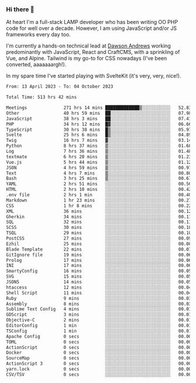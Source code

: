 ### Hi there 👋

<!--
**JamesNock/JamesNock** is a ✨ _special_ ✨ repository because its `README.md` (this file) appears on your GitHub profile.

Here are some ideas to get you started:

- 🔭 I’m currently working on ...
- 🌱 I’m currently learning ...
- 👯 I’m looking to collaborate on ...
- 🤔 I’m looking for help with ...
- 💬 Ask me about ...
- 📫 How to reach me: ...
- 😄 Pronouns: ...
- ⚡ Fun fact: ...
-->
At heart I'm a full-stack LAMP developer who has been writing OO PHP code for well over a decade. However, I am using JavaScript and/or JS frameworks every day too.

I'm currently a hands-on technical lead at [Dawson Andrews](https://www.dawsonandrews.com/) working predominantly with JavaScript, React and CraftCMS, with a sprinkling of Vue, and Alpine. Tailwind is my go-to for CSS nowadays (I've been converted, aaaaaaargh!).

In my spare time I've started playing with SvelteKit (it's very, very, nice!).

<!--START_SECTION:waka-->

```txt
From: 13 April 2023 - To: 04 October 2023

Total Time: 513 hrs 42 mins

Meetings              271 hrs 14 mins █████████████▒░░░░░░░░░░░   52.83 %
Other                 40 hrs 59 mins  ██░░░░░░░░░░░░░░░░░░░░░░░   07.98 %
JavaScript            38 hrs 3 mins   ██░░░░░░░░░░░░░░░░░░░░░░░   07.41 %
PHP                   34 hrs 12 mins  █▓░░░░░░░░░░░░░░░░░░░░░░░   06.66 %
TypeScript            30 hrs 38 mins  █▒░░░░░░░░░░░░░░░░░░░░░░░   05.97 %
Svelte                25 hrs 6 mins   █▒░░░░░░░░░░░░░░░░░░░░░░░   04.89 %
Twig                  16 hrs 7 mins   ▓░░░░░░░░░░░░░░░░░░░░░░░░   03.14 %
Python                8 hrs 37 mins   ▒░░░░░░░░░░░░░░░░░░░░░░░░   01.68 %
Log                   7 hrs 36 mins   ▒░░░░░░░░░░░░░░░░░░░░░░░░   01.48 %
textmate              6 hrs 20 mins   ▒░░░░░░░░░░░░░░░░░░░░░░░░   01.23 %
Vue.js                5 hrs 44 mins   ▒░░░░░░░░░░░░░░░░░░░░░░░░   01.12 %
JSON                  4 hrs 59 mins   ▒░░░░░░░░░░░░░░░░░░░░░░░░   00.97 %
Text                  4 hrs 7 mins    ▒░░░░░░░░░░░░░░░░░░░░░░░░   00.80 %
Bash                  3 hrs 25 mins   ▒░░░░░░░░░░░░░░░░░░░░░░░░   00.67 %
YAML                  2 hrs 51 mins   ░░░░░░░░░░░░░░░░░░░░░░░░░   00.56 %
HTML                  2 hrs 10 mins   ░░░░░░░░░░░░░░░░░░░░░░░░░   00.42 %
.env file             2 hrs 1 min     ░░░░░░░░░░░░░░░░░░░░░░░░░   00.40 %
Markdown              1 hr 23 mins    ░░░░░░░░░░░░░░░░░░░░░░░░░   00.27 %
CSS                   1 hr 8 mins     ░░░░░░░░░░░░░░░░░░░░░░░░░   00.22 %
XML                   36 mins         ░░░░░░░░░░░░░░░░░░░░░░░░░   00.12 %
Gherkin               34 mins         ░░░░░░░░░░░░░░░░░░░░░░░░░   00.11 %
SQL                   32 mins         ░░░░░░░░░░░░░░░░░░░░░░░░░   00.11 %
SCSS                  30 mins         ░░░░░░░░░░░░░░░░░░░░░░░░░   00.10 %
TSQL                  29 mins         ░░░░░░░░░░░░░░░░░░░░░░░░░   00.10 %
PostCSS               27 mins         ░░░░░░░░░░░░░░░░░░░░░░░░░   00.09 %
Ezhil                 25 mins         ░░░░░░░░░░░░░░░░░░░░░░░░░   00.08 %
Blade Template        22 mins         ░░░░░░░░░░░░░░░░░░░░░░░░░   00.07 %
GitIgnore file        19 mins         ░░░░░░░░░░░░░░░░░░░░░░░░░   00.06 %
Prolog                17 mins         ░░░░░░░░░░░░░░░░░░░░░░░░░   00.06 %
INI                   17 mins         ░░░░░░░░░░░░░░░░░░░░░░░░░   00.06 %
SmartyConfig          16 mins         ░░░░░░░░░░░░░░░░░░░░░░░░░   00.05 %
SVG                   15 mins         ░░░░░░░░░░░░░░░░░░░░░░░░░   00.05 %
JSON5                 14 mins         ░░░░░░░░░░░░░░░░░░░░░░░░░   00.05 %
htaccess              12 mins         ░░░░░░░░░░░░░░░░░░░░░░░░░   00.04 %
Shell Script          11 mins         ░░░░░░░░░░░░░░░░░░░░░░░░░   00.04 %
Ruby                  9 mins          ░░░░░░░░░░░░░░░░░░░░░░░░░   00.03 %
Assembly              8 mins          ░░░░░░░░░░░░░░░░░░░░░░░░░   00.03 %
Sublime Text Config   4 mins          ░░░░░░░░░░░░░░░░░░░░░░░░░   00.01 %
GDScript              3 mins          ░░░░░░░░░░░░░░░░░░░░░░░░░   00.01 %
Objective-C           2 mins          ░░░░░░░░░░░░░░░░░░░░░░░░░   00.01 %
EditorConfig          1 min           ░░░░░░░░░░░░░░░░░░░░░░░░░   00.01 %
TSConfig              1 min           ░░░░░░░░░░░░░░░░░░░░░░░░░   00.01 %
Apache Config         0 secs          ░░░░░░░░░░░░░░░░░░░░░░░░░   00.00 %
TOML                  0 secs          ░░░░░░░░░░░░░░░░░░░░░░░░░   00.00 %
ActionScript          0 secs          ░░░░░░░░░░░░░░░░░░░░░░░░░   00.00 %
Docker                0 secs          ░░░░░░░░░░░░░░░░░░░░░░░░░   00.00 %
SourceMap             0 secs          ░░░░░░░░░░░░░░░░░░░░░░░░░   00.00 %
ActionScript 3        0 secs          ░░░░░░░░░░░░░░░░░░░░░░░░░   00.00 %
yarn.lock             0 secs          ░░░░░░░░░░░░░░░░░░░░░░░░░   00.00 %
CSV/TSV               0 secs          ░░░░░░░░░░░░░░░░░░░░░░░░░   00.00 %
```

<!--END_SECTION:waka-->
